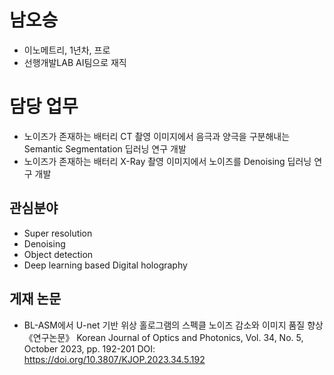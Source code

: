 # 남오승

- 이노메트리, 1년차, 프로
- 선행개발LAB AI팀으로 재직 

# 담당 업무

- 노이즈가 존재하는 배터리 CT 촬영 이미지에서 음극과 양극을 구분해내는 Semantic Segmentation 딥러닝 연구 개발
- 노이즈가 존재하는 배터리 X-Ray 촬영 이미지에서 노이즈를 Denoising 딥러닝 연구 개발

## 관심분야

- Super resolution 
- Denoising 
- Object detection 
- Deep learning based Digital holography 
 
## 게재 논문
- BL-ASM에서 U-net 기반 위상 홀로그램의 스펙클 노이즈 감소와 이미지 품질 향상
《연구논문》 Korean Journal of Optics and Photonics, Vol. 34, No. 5, October 2023, pp. 192-201 
DOI: https://doi.org/10.3807/KJOP.2023.34.5.192
 
